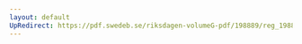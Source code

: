 ```yaml
---
layout: default
UpRedirect: https://pdf.swedeb.se/riksdagen-volumeG-pdf/198889/reg_198889__reg_04.pdf
---
```

